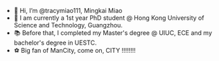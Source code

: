 - 👋 Hi, I’m @tracymiao111, Mingkai Miao
- 👀 I am currently a 1st year PhD student @ Hong Kong University of Science and Technology, Guangzhou.
- 📚 Before that, I completed my Master's degree @ UIUC, ECE and my bachelor's degree in UESTC.
- ⚽️ Big fan of ManCity, come on, CITY !!!!!!!!
<!---
tracymiao111/tracymiao111 is a ✨ special ✨ repository because its `README.md` (this file) appears on your GitHub profile.
You can click the Preview link to take a look at your changes.
--->
